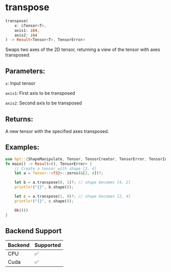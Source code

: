 # transpose
```rust
transpose(
    x: &Tensor<T>,
    axis1: i64,
    axis2: i64
) -> Result<Tensor<T>, TensorError>
```
Swaps two axes of the 2D tensor, returning a view of the tensor with axes transposed.

## Parameters:
`x`: Input tensor

`axis1`: First axis to be transposed

`axis2`: Second axis to be transposed

## Returns:
A new tensor with the specified axes transposed.

## Examples:
```rust
use hpt::{ShapeManipulate, Tensor, TensorCreator, TensorError, TensorInfo};
fn main() -> Result<(), TensorError> {
    // Create a tensor with shape [2, 4]
    let a = Tensor::<f32>::zeros(&[2, 4])?;

    let b = a.transpose(0, 1)?; // shape becomes [4, 2]
    println!("{}", b.shape());

    let c = a.transpose(1, 0)?; // shape becomes [2, 4]
    println!("{}", c.shape());

    Ok(())
}
```
## Backend Support
| Backend | Supported |
|---------|-----------|
| CPU     | ✅         |
| Cuda    | ✅        |